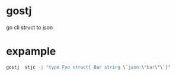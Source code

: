 # gostj
go cli struct to json
# expample
```bash
gostj  stjc -j "type Foo struct{ Bar string \`json:\"bar\"\`}"
```
